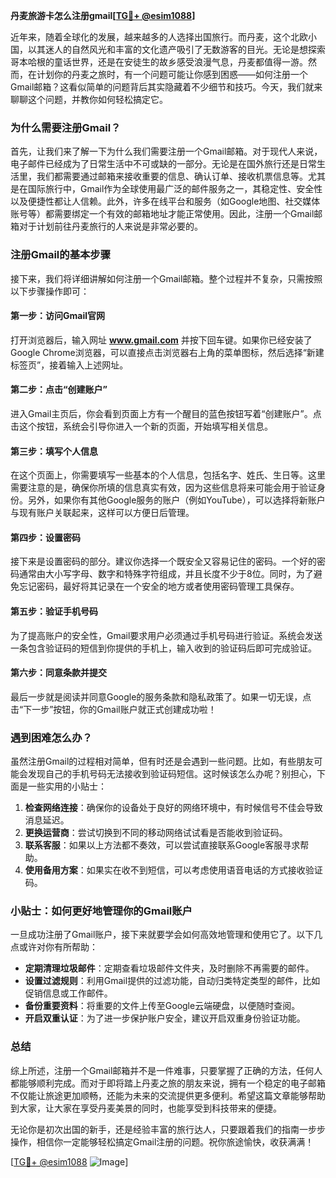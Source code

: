 **丹麦旅游卡怎么注册gmail[[TG💪+ @esim1088](https://t.me/s/esim1088)]**

近年来，随着全球化的发展，越来越多的人选择出国旅行。而丹麦，这个北欧小国，以其迷人的自然风光和丰富的文化遗产吸引了无数游客的目光。无论是想探索哥本哈根的童话世界，还是在安徒生的故乡感受浪漫气息，丹麦都值得一游。然而，在计划你的丹麦之旅时，有一个问题可能让你感到困惑——如何注册一个Gmail邮箱？这看似简单的问题背后其实隐藏着不少细节和技巧。今天，我们就来聊聊这个问题，并教你如何轻松搞定它。

### 为什么需要注册Gmail？

首先，让我们来了解一下为什么我们需要注册一个Gmail邮箱。对于现代人来说，电子邮件已经成为了日常生活中不可或缺的一部分。无论是在国外旅行还是日常生活里，我们都需要通过邮箱来接收重要的信息、确认订单、接收机票信息等。尤其是在国际旅行中，Gmail作为全球使用最广泛的邮件服务之一，其稳定性、安全性以及便捷性都让人信赖。此外，许多在线平台和服务（如Google地图、社交媒体账号等）都需要绑定一个有效的邮箱地址才能正常使用。因此，注册一个Gmail邮箱对于计划前往丹麦旅行的人来说是非常必要的。

### 注册Gmail的基本步骤

接下来，我们将详细讲解如何注册一个Gmail邮箱。整个过程并不复杂，只需按照以下步骤操作即可：

#### 第一步：访问Gmail官网
打开浏览器后，输入网址 **www.gmail.com** 并按下回车键。如果你已经安装了Google Chrome浏览器，可以直接点击浏览器右上角的菜单图标，然后选择“新建标签页”，接着输入上述网址。

#### 第二步：点击“创建账户”
进入Gmail主页后，你会看到页面上方有一个醒目的蓝色按钮写着“创建账户”。点击这个按钮，系统会引导你进入一个新的页面，开始填写相关信息。

#### 第三步：填写个人信息
在这个页面上，你需要填写一些基本的个人信息，包括名字、姓氏、生日等。这里需要注意的是，确保你所填的信息真实有效，因为这些信息将来可能会用于验证身份。另外，如果你有其他Google服务的账户（例如YouTube），可以选择将新账户与现有账户关联起来，这样可以方便日后管理。

#### 第四步：设置密码
接下来是设置密码的部分。建议你选择一个既安全又容易记住的密码。一个好的密码通常由大小写字母、数字和特殊字符组成，并且长度不少于8位。同时，为了避免忘记密码，最好将其记录在一个安全的地方或者使用密码管理工具保存。

#### 第五步：验证手机号码
为了提高账户的安全性，Gmail要求用户必须通过手机号码进行验证。系统会发送一条包含验证码的短信到你提供的手机上，输入收到的验证码后即可完成验证。

#### 第六步：同意条款并提交
最后一步就是阅读并同意Google的服务条款和隐私政策了。如果一切无误，点击“下一步”按钮，你的Gmail账户就正式创建成功啦！

### 遇到困难怎么办？

虽然注册Gmail的过程相对简单，但有时还是会遇到一些问题。比如，有些朋友可能会发现自己的手机号码无法接收到验证码短信。这时候该怎么办呢？别担心，下面是一些实用的小贴士：

1. **检查网络连接**：确保你的设备处于良好的网络环境中，有时候信号不佳会导致消息延迟。
2. **更换运营商**：尝试切换到不同的移动网络试试看是否能收到验证码。
3. **联系客服**：如果以上方法都不奏效，可以尝试直接联系Google客服寻求帮助。
4. **使用备用方案**：如果实在收不到短信，可以考虑使用语音电话的方式接收验证码。

### 小贴士：如何更好地管理你的Gmail账户

一旦成功注册了Gmail账户，接下来就要学会如何高效地管理和使用它了。以下几点或许对你有所帮助：

- **定期清理垃圾邮件**：定期查看垃圾邮件文件夹，及时删除不再需要的邮件。
- **设置过滤规则**：利用Gmail提供的过滤功能，自动归类特定类型的邮件，比如促销信息或工作邮件。
- **备份重要资料**：将重要的文件上传至Google云端硬盘，以便随时查阅。
- **开启双重认证**：为了进一步保护账户安全，建议开启双重身份验证功能。

### 总结

综上所述，注册一个Gmail邮箱并不是一件难事，只要掌握了正确的方法，任何人都能够顺利完成。而对于即将踏上丹麦之旅的朋友来说，拥有一个稳定的电子邮箱不仅能让旅途更加顺畅，还能为未来的交流提供更多便利。希望这篇文章能够帮助到大家，让大家在享受丹麦美景的同时，也能享受到科技带来的便捷。

无论你是初次出国的新手，还是经验丰富的旅行达人，只要跟着我们的指南一步步操作，相信你一定能够轻松搞定Gmail注册的问题。祝你旅途愉快，收获满满！

[[TG💪+ @esim1088](https://t.me/s/esim1088) ![Image](https://i.postimg.cc/4NQfJmqS/Snipaste-2025-05-13-00-14-12.png)]
